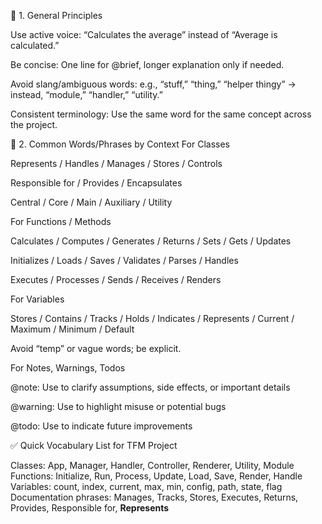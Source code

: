🔹 1. General Principles

Use active voice: “Calculates the average” instead of “Average is calculated.”

Be concise: One line for @brief, longer explanation only if needed.

Avoid slang/ambiguous words: e.g., “stuff,” “thing,” “helper thingy” → instead, “module,” “handler,” “utility.”

Consistent terminology: Use the same word for the same concept across the project.

🔹 2. Common Words/Phrases by Context
For Classes

Represents / Handles / Manages / Stores / Controls

Responsible for / Provides / Encapsulates

Central / Core / Main / Auxiliary / Utility


For Functions / Methods

Calculates / Computes / Generates / Returns / Sets / Gets / Updates

Initializes / Loads / Saves / Validates / Parses / Handles

Executes / Processes / Sends / Receives / Renders

For Variables

Stores / Contains / Tracks / Holds / Indicates / Represents / Current / Maximum / Minimum / Default

Avoid “temp” or vague words; be explicit.

For Notes, Warnings, Todos

@note: Use to clarify assumptions, side effects, or important details

@warning: Use to highlight misuse or potential bugs

@todo: Use to indicate future improvements


✅ Quick Vocabulary List for TFM Project

Classes: App, Manager, Handler, Controller, Renderer, Utility, Module
Functions: Initialize, Run, Process, Update, Load, Save, Render, Handle
Variables: count, index, current, max, min, config, path, state, flag
Documentation phrases: Manages, Tracks, Stores, Executes, Returns, Provides, Responsible for, **Represents**